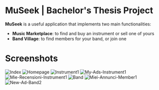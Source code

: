 # MuSeek | Bachelor's Thesis Project
**MuSeek** is a useful application that implements two main functionalities:
- **Music Marketplace**: to find and buy an instrument or sell one of yours
- **Band Village**: to find members for your band, or join one

# Screenshots
<img src="https://i.ibb.co/0nwJXgg/Index.jpg" alt="Index" border="0">
<img src="https://i.ibb.co/HnzsVc9/Homepage.jpg" alt="Homepage" border="0">
<img src="https://i.ibb.co/3sQ6h7J/Instrument1.jpg" alt="Instrument1" border="0">
<img src="https://i.ibb.co/34VZcNb/My-Ads-Instrument1.jpg" alt="My-Ads-Instrument1" border="0">
<img src="https://i.ibb.co/cLPkqPw/Mie-Recensioni-Instrument1.jpg" alt="Mie-Recensioni-Instrument1" border="0">
<img src="https://i.ibb.co/NFrLgqY/Band.jpg" alt="Band" border="0">
<img src="https://i.ibb.co/YfRJY0X/Miei-Annunci-Member1.jpg" alt="Miei-Annunci-Member1" border="0">
<img src="https://i.ibb.co/RgLs1B7/New-Ad-Band2.jpg" alt="New-Ad-Band2" border="0">
